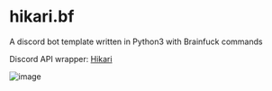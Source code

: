 # hikari.bf
A discord bot template written in Python3 with Brainfuck commands

Discord API wrapper: [Hikari](https://github.com/hikari-py/hikari)

![image](https://user-images.githubusercontent.com/109544945/187090063-304636d1-e501-4b48-8042-3b0cd369195d.png)
